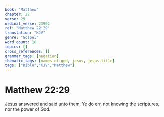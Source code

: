 ```yaml
---
book: "Matthew"
chapter: 22
verse: 29
ordinal_verse: 23902
ref: "Matthew 22:29"
translation: "KJV"
genre: "Gospel"
word_count: 18
topics: []
cross_references: []
grammar_tags: [negation]
thematic_tags: [names-of-god, jesus, jesus-title]
tags: ["Bible","KJV","Matthew"]
---
```


# Matthew 22:29

Jesus answered and said unto them, Ye do err, not knowing the scriptures, nor the power of God.
